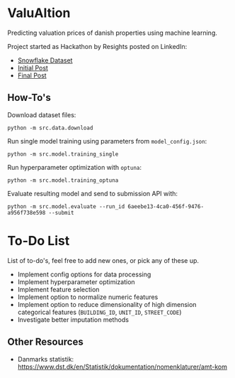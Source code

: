 # ValuAItion
Predicting valuation prices of danish properties using machine learning.

Project started as Hackathon by Resights posted on LinkedIn:
- [Snowflake Dataset](https://app.snowflake.com/marketplace/listing/GZSYZP5GJV/resights-aps-resights-avm)
- [Initial Post](https://www.linkedin.com/posts/mikkelduif_hackathon-kan-du-sl%C3%A5-statens-ejendomsvurderingsmodel-activity-7249316341243891726--hK6)
- [Final Post](https://www.linkedin.com/posts/mikkelduif_%F0%9D%90%87%F0%9D%90%9A%F0%9D%90%9C%F0%9D%90%A4%F0%9D%90%9A%F0%9D%90%AD%F0%9D%90%A1%F0%9D%90%A8%F0%9D%90%A7-%F0%9D%90%96%F0%9D%90%A2%F0%9D%90%A7%F0%9D%90%A7%F0%9D%90%9E%F0%9D%90%AB%F0%9D%90%AC-activity-7258071749244665856-TGh7)


## How-To's
Download dataset files:
```
python -m src.data.download
```

Run single model training using parameters from `model_config.json`:
```
python -m src.model.training_single
```

Run hyperparameter optimization with `optuna`:
```
python -m src.model.training_optuna
```

Evaluate resulting model and send to submission API with:
```
python -m src.model.evaluate --run_id 6aeebe13-4ca0-456f-9476-a956f738e598 --submit
```

# To-Do List
List of to-do's, feel free to add new ones, or pick any of these up.
- Implement config options for data processing
- Implement hyperparameter optimization
- Implement feature selection
- Implement option to normalize numeric features
- Implement option to reduce dimensionality of high dimension categorical features (`BUILDING_ID`, `UNIT_ID`, `STREET_CODE`)
- Investigate better imputation methods


## Other Resources
- Danmarks statistik: https://www.dst.dk/en/Statistik/dokumentation/nomenklaturer/amt-kom
